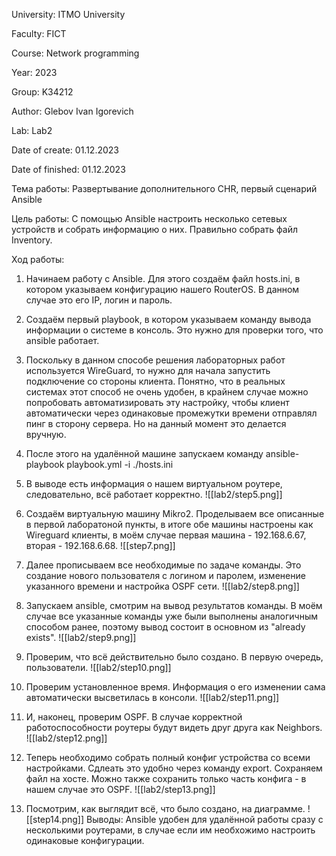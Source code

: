 University: ITMO University

Faculty: FICT

Course: Network programming

Year: 2023

Group: K34212

Author: Glebov Ivan Igorevich

Lab: Lab2

Date of create: 01.12.2023

Date of finished: 01.12.2023

Тема работы: Развертывание дополнительного CHR, первый сценарий Ansible

Цель работы: С помощью Ansible настроить несколько сетевых устройств и собрать информацию о них. Правильно собрать файл Inventory.

Ход работы:
1. Начинаем работу с Ansible. Для этого создаём файл hosts.ini, в котором указываем конфигурацию нашего RouterOS. В данном случае это его IP, логин и пароль.
2. Создаём первый playbook, в котором указываем команду вывода информации о системе в консоль. Это нужно для проверки того, что ansible работает.
3. Поскольку в данном способе решения лабораторных работ используется WireGuard, то нужно для начала запустить подключение со стороны клиента. Понятно, что в реальных системах этот способ не очень удобен, в крайнем случае можно попробовать автоматизировать эту настройку, чтобы клиент автоматически через одинаковые промежутки времени отправлял пинг в сторону сервера. Но на данный момент это делается вручную.
4. После этого на удалённой машине запускаем команду ansible-playbook playbook.yml -i ./hosts.ini
5. В выводе есть информация о нашем виртуальном роутере, следовательно, всё работает корректно.
![[lab2/step5.png]]
7. Создаём виртуальную машину Mikro2. Проделываем все описанные в первой лаборатоной пункты, в итоге обе машины настроены как Wireguard клиенты, в моём случае первая машина - 192.168.6.67, вторая - 192.168.6.68. 
![[step7.png]]
8. Далее прописываем все необходимые по задаче команды. Это создание нового пользователя с логином и паролем, изменение указанного времени и настройка OSPF сети. 
![[lab2/step8.png]]
9. Запускаем ansible, смотрим на вывод результатов команды. В моём случае все указанные команды уже были выполнены аналогичным способом ранее, поэтому вывод состоит в основном из "already exists". 
![[lab2/step9.png]]

10. Проверим, что всё действительно было создано. В первую очередь, пользователи.
![[lab2/step10.png]]
11. Проверим установленное время. Информация о его изменении сама автоматически высветилась в консоли.
![[lab2/step11.png]]

12. И, наконец, проверим OSPF. В случае корректной работоспособности роутеры будут видеть друг друга как Neighbors.
![[lab2/step12.png]]

13. Теперь необходимо собрать полный конфиг устройства со всеми настройками. Сдлеать это удобно через команду export. Сохраняем файл на хосте. Можно также сохранить только часть конфига - в нашем случае это OSPF.
![[lab2/step13.png]]

14. Посмотрим, как выглядит всё, что было создано, на диаграмме.
![[step14.png]]
Выводы: Ansible удобен для удалённой работы сразу с несколькими роутерами, в случае если им необхожимо настроить одинаковые конфигурации.


